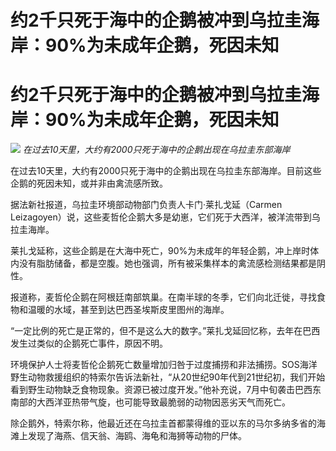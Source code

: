 # 约2千只死于海中的企鹅被冲到乌拉圭海岸：90%为未成年企鹅，死因未知

# 约2千只死于海中的企鹅被冲到乌拉圭海岸：90%为未成年企鹅，死因未知

![](https://inews.gtimg.com/newsapp_bt/0/15814729786/1000)
_在过去10天里，大约有2000只死于海中的企鹅出现在乌拉圭东部海岸_

在过去10天里，大约有2000只死于海中的企鹅出现在乌拉圭东部海岸。目前这些企鹅的死因未知，或并非由禽流感所致。

据法新社报道，乌拉圭环境部动物部门负责人卡门·莱扎戈延（Carmen
Leizagoyen）说，这些麦哲伦企鹅大多是幼崽，它们死于大西洋，被洋流带到乌拉圭海岸。

莱扎戈延称，这些企鹅是在大海中死亡，90%为未成年的年轻企鹅，冲上岸时体内没有脂肪储备，都是空腹。她也强调，所有被采集样本的禽流感检测结果都是阴性。

报道称，麦哲伦企鹅在阿根廷南部筑巢。在南半球的冬季，它们向北迁徙，寻找食物和温暖的水域，甚至到达巴西圣埃斯皮里图州的海岸。

“一定比例的死亡是正常的，但不是这么大的数字。”莱扎戈延回忆称，去年在巴西发生过类似的企鹅死亡事件，原因不明。

环境保护人士将麦哲伦企鹅死亡数量增加归咎于过度捕捞和非法捕捞。SOS海洋野生动物救援组织的特索尔告诉法新社，“从20世纪90年代到21世纪初，我们开始看到野生动物缺乏食物现象。资源已被过度开发。”他补充说，7月中旬袭击巴西东南部的大西洋亚热带气旋，也可能导致最脆弱的动物因恶劣天气而死亡。

除企鹅外，特索尔称，他最近还在乌拉圭首都蒙得维的亚以东的马尔多纳多省的海滩上发现了海燕、信天翁、海鸥、海龟和海狮等动物的尸体。

